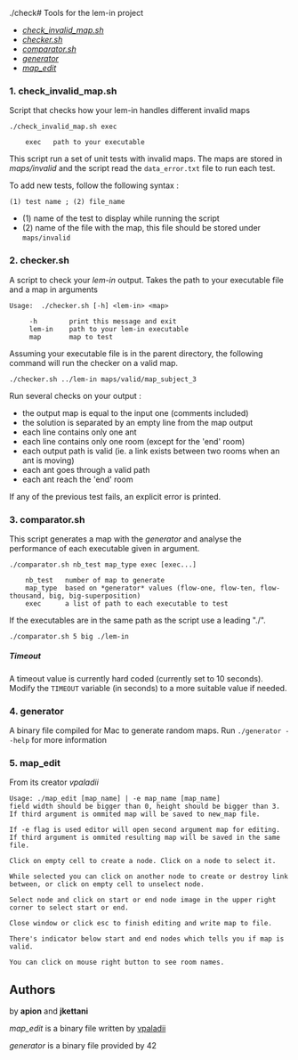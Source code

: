 ./check# Tools for the lem-in project

* [*check_invalid_map.sh*](#1-check_invalid_mapsh)
* [*checker.sh*](#2-checkersh)
* [*comparator.sh*](#3-comparatorsh)
* [*generator*](#4-generator)
* [*map_edit*](#5-map_edit)

### 1. check_invalid_map.sh
Script that checks how your lem-in handles different invalid maps
```
./check_invalid_map.sh exec

	exec   path to your executable
```

This script run a set of unit tests with invalid maps.
The maps are stored in _maps/invalid_ and the script read the `data_error.txt`
file to run each test.  

To add new tests, follow the following syntax :
```
(1) test name ; (2) file_name
```
* (1) name of the test to display while running the script
* (2) name of the file with the map, this file should be stored under `maps/invalid`


### 2. checker.sh
A script to check your *lem-in* output.
Takes  the path to your executable file and a map in arguments
```
Usage:  ./checker.sh [-h] <lem-in> <map>

     -h        print this message and exit
     lem-in    path to your lem-in executable
     map       map to test
```

Assuming your executable file is in the parent directory, the following command
will run the checker on a valid map.
```
./checker.sh ../lem-in maps/valid/map_subject_3
```

Run several checks on your output :

* the output map is equal to the input one (comments included)
* the solution is separated by an empty line from the map output
* each line contains only one ant
* each line contains only one room (except for the 'end' room)
* each output path is valid (ie. a link exists between two rooms when an ant is moving)
* each ant goes through a valid path
* each ant reach the 'end' room

If any of the previous test fails, an explicit error is printed.


### 3. comparator.sh
This script generates a map with the *generator* and analyse the performance of each executable given in argument.

```
./comparator.sh nb_test map_type exec [exec...]

	nb_test   number of map to generate
	map_type  based on *generator* values (flow-one, flow-ten, flow-thousand, big, big-superposition)
	exec      a list of path to each executable to test
```

If the executables are in the same path as the script use a leading "./".

`./comparator.sh 5 big ./lem-in`

##### Timeout
A timeout value is currently hard coded (currently set to 10 seconds). Modify the `TIMEOUT` variable (in seconds) to a more suitable value if needed.


### 4. generator
A binary file compiled for Mac to generate random maps.
Run `./generator --help` for more information

### 5. map_edit

From its creator *vpaladii*

```
Usage: ./map_edit [map_name] | -e map_name [map_name]
field width should be bigger than 0, height should be bigger than 3. If third argument is ommited map will be saved to new_map file.

If -e flag is used editor will open second argument map for editing. If third argument is ommited resulting map will be saved in the same file.

Click on empty cell to create a node. Click on a node to select it.

While selected you can click on another node to create or destroy link between, or click on empty cell to unselect node.

Select node and click on start or end node image in the upper right corner to select start or end.

Close window or click esc to finish editing and write map to file.

There's indicator below start and end nodes which tells you if map is valid.

You can click on mouse right button to see room names.
```


## Authors

by **apion** and **jkettani**

*map\_edit* is a binary file written by [vpaladii](https://github.com/samaelxxi)

*generator* is a binary file provided by 42
